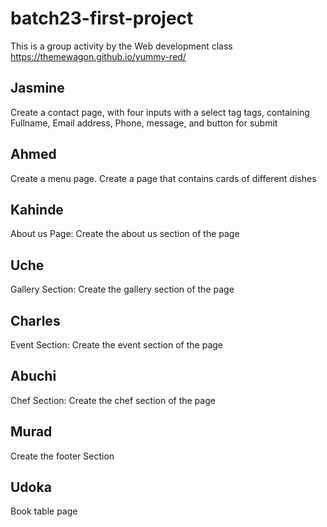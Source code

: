 # batch23-first-project
This is a group activity by the Web development class
https://themewagon.github.io/yummy-red/


## Jasmine
Create a contact page, with four inputs with a select tag tags, containing Fullname, Email address, Phone, message, and button for submit

## Ahmed
Create a menu page. Create a page that contains cards of different dishes

## Kahinde
About us Page: Create the about us section of the page

## Uche
Gallery Section: Create the gallery section of the page

## Charles
Event Section: Create the event section of the page

## Abuchi
Chef Section: Create the chef section of the page

## Murad
Create the footer Section

## Udoka
Book table page